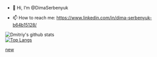 - 👋 Hi, I’m @DimaSerbenyuk

- 📫 How to reach me: https://www.linkedin.com/in/dima-serbenyuk-b64b15128/

![Dmitriy's github stats](https://github-readme-stats.vercel.app/api?username=DimaSerbenyuk&show_icons=true&&count_private=true)
<br/>
[![Top Langs](https://github-readme-stats.vercel.app/api/top-langs/?username=DimaSerbenyuk&hide=css,sourcepawn&layout=compact)](https://github.com/DimaSerbenyuk/github-readme-stats)
<br/>

[new](https://skyline.github.com/DimaSerbenyuk/2021)
